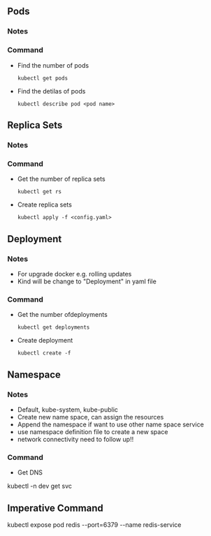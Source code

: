 ## Pods
### Notes

### Command
- Find the number of pods
    ```
    kubectl get pods
    ```
- Find the detilas of pods        
    ```  
    kubectl describe pod <pod name>
    ```
## Replica Sets

### Notes

### Command
- Get the number of replica sets
    ```
    kubectl get rs
    ```

- Create replica sets
    ```
    kubectl apply -f <config.yaml>
    ```

## Deployment

### Notes
- For upgrade docker e.g. rolling updates
- Kind will be change to "Deployment" in yaml file

### Command
- Get the number ofdeployments
    ```
    kubectl get deployments
    ```
- Create deployment
    ```
    kubectl create -f 
    ```
## Namespace

### Notes
- Default, kube-system, kube-public
- Create new name space, can assign the resources 
- Append the namespace if want to use other name space service
- use namespace definition file to create a new space 
- network connectivity need to follow up!!

### Command
- Get DNS


kubectl -n dev get svc


## Imperative Command
kubectl expose pod redis --port=6379 --name redis-service